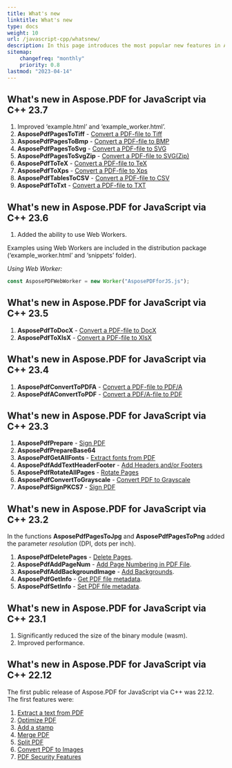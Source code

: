 ```yaml
---
title: What's new 
linktitle: What's new
type: docs
weight: 10
url: /javascript-cpp/whatsnew/
description: In this page introduces the most popular new features in Aspose.PDF for JavaScript that have been introduced in recent releases.
sitemap:
    changefreq: "monthly"
    priority: 0.8
lastmod: "2023-04-14"
---
```


## What's new in Aspose.PDF for JavaScript via C++ 23.7

1. Improved ‘example.html’ and ‘example_worker.html’.
1. **AsposePdfPagesToTiff** - [Convert a PDF-file to Tiff](/pdf/javascript-cpp/conversion/)
1. **AsposePdfPagesToBmp** - [Convert a PDF-file to BMP](/pdf/javascript-cpp/conversion/)
1. **AsposePdfPagesToSvg** - [Convert a PDF-file to SVG](/pdf/javascript-cpp/conversion/)
1. **AsposePdfPagesToSvgZip** - [Convert a PDF-file to SVG(Zip)](/pdf/javascript-cpp/conversion/)
1. **AsposePdfToTeX** - [Convert a PDF-file to TeX](/pdf/javascript-cpp/conversion/)
1. **AsposePdfToXps** - [Convert a PDF-file to Xps](/pdf/javascript-cpp/conversion/)
1. **AsposePdfTablesToCSV** - [Convert a PDF-file to CSV](/pdf/javascript-cpp/conversion/)
1. **AsposePdfToTxt** - [Convert a PDF-file to TXT](/pdf/javascript-cpp/conversion/)


## What's new in Aspose.PDF for JavaScript via C++ 23.6

1. Added the ability to use Web Workers.

Examples using Web Workers are included in the distribution package (‘example_worker.html’ and ‘snippets’ folder).

_Using Web Worker:_

```js
const AsposePDFWebWorker = new Worker("AsposePDFforJS.js");
```

## What's new in Aspose.PDF for JavaScript via C++ 23.5

1. **AsposePdfToDocX** - [Convert a PDF-file to DocX](/pdf/javascript-cpp/conversion/)
1. **AsposePdfToXlsX** - [Convert a PDF-file to XlsX](/pdf/javascript-cpp/conversion/)

## What's new in Aspose.PDF for JavaScript via C++ 23.4

1. **AsposePdfConvertToPDFA** - [Convert a PDF-file to PDF/A](/pdf/javascript-cpp/conversion/)
1. **AsposePdfAConvertToPDF** - [Convert a PDF/A-file to PDF](/pdf/javascript-cpp/conversion/)

## What's new in Aspose.PDF for JavaScript via C++ 23.3

1. **AsposePdfPrepare** - [Sign PDF](/pdf/javascript-cpp/sign-pdf/)
1. **AsposePdfPrepareBase64**
1. **AsposePdfGetAllFonts** - [Extract fonts from PDF](/pdf/javascript-cpp/extract-fonts-from-pdf/)
1. **AsposePdfAddTextHeaderFooter** - [Add Headers and/or Footers](/pdf/javascript-cpp/add-headers-and-footers-of-pdf-file/)
1. **AsposePdfRotateAllPages** - [Rotate Pages](/pdf/javascript-cpp/rotate-pages/)
1. **AsposePdfConvertToGrayscale** - [Convert PDF to Grayscale](/pdf/javascript-cpp/conversion/)
1. **AsposePdfSignPKCS7** - [Sign PDF](/pdf/javascript-cpp/sign-pdf/)

## What's new in Aspose.PDF for JavaScript via C++ 23.2

In the functions **AsposePdfPagesToJpg** and **AsposePdfPagesToPng** added the parameter *resolution* (DPI, dots per inch).

1. **AsposePdfDeletePages** - [Delete Pages](/pdf/javascript-cpp/delete-pages/).
1. **AsposePdfAddPageNum** - [Add Page Numbering in PDF File](/pdf/javascript-cpp/add-page-number/).
1. **AsposePdfAddBackgroundImage** - [Add Backgrounds](/pdf/javascript-cpp/add-backgrounds/).
1. **AsposePdfGetInfo** - [Get PDF file metadata](/pdf/javascript-cpp/pdf-file-metadata/).
1. **AsposePdfSetInfo** - [Set PDF file metadata](/pdf/javascript-cpp/pdf-file-metadata/).

## What's new in Aspose.PDF for JavaScript via C++ 23.1

1. Significantly reduced the size of the binary module (wasm).
1. Improved performance.

## What's new in Aspose.PDF for JavaScript via C++ 22.12

The first public release of Aspose.PDF for JavaScript via C++ was 22.12.
The first features were:

1. [Extract a text from PDF](/pdf/javascript-cpp/extract-text/)
1. [Optimize PDF](/pdf/javascript-cpp/optimize-pdf/)
1. [Add a stamp](/pdf/javascript-cpp/stamping/)
1. [Merge PDF](/pdf/javascript-cpp/merge-pdf/)
1. [Split PDF](/pdf/javascript-cpp/split-pdf/)
1. [Convert PDF to Images](/pdf/javascript-cpp/conversion/)
1. [PDF Security Features](/pdf/javascript-cpp/decrypt-pdf/)

